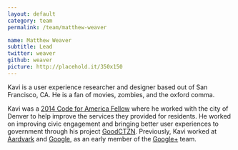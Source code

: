 ```yaml
---
layout: default
category: team
permalink: /team/matthew-weaver

name: Matthew Weaver
subtitle: Lead
twitter: weaver
github: weaver
picture: http://placehold.it/350x150
---
```


Kavi is a user experience researcher and designer based out of San Francisco, CA. He is a fan of movies, zombies, and the oxford comma.

Kavi was a [2014 Code for America Fellow](http://www.codeforamerica.org/governments/denver/) where he worked with the city of Denver to help improve the services they provided for residents.  He worked on improving civic engagement and bringing better user experiences to government through his project [GoodCTZN](http://goodctzn.com/). Previously, Kavi worked at [Aardvark](http://en.wikipedia.org/wiki/Aardvark_(search_engine)) and [Google](https://www.google.com/), as an early member of the [Google+](https://plus.google.com/) team.